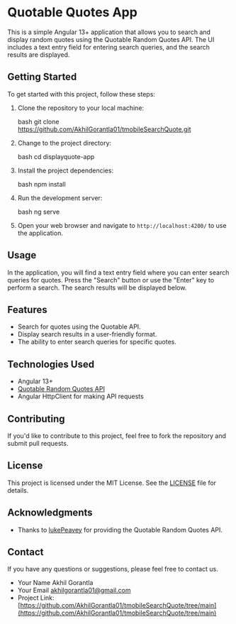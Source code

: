 # Quotable Quotes App

This is a simple Angular 13+ application that allows you to search and display random quotes using the Quotable Random Quotes API. The UI includes a text entry field for entering search queries, and the search results are displayed.

## Getting Started

To get started with this project, follow these steps:

1. Clone the repository to your local machine:

   bash
   git clone https://github.com/AkhilGorantla01/tmobileSearchQuote.git
   

2. Change to the project directory:

   bash
   cd displayquote-app
   

3. Install the project dependencies:

   bash
   npm install
   

4. Run the development server:

   bash
   ng serve
   

5. Open your web browser and navigate to `http://localhost:4200/` to use the application.

## Usage

In the application, you will find a text entry field where you can enter search queries for quotes. Press the "Search" button or use the "Enter" key to perform a search. The search results will be displayed below.

## Features

- Search for quotes using the Quotable API.
- Display search results in a user-friendly format.
- The ability to enter search queries for specific quotes.

## Technologies Used

- Angular 13+
- [Quotable Random Quotes API](https://github.com/lukePeavey/quotable)
- Angular HttpClient for making API requests

## Contributing

If you'd like to contribute to this project, feel free to fork the repository and submit pull requests.

## License

This project is licensed under the MIT License. See the [LICENSE](LICENSE) file for details.

## Acknowledgments

- Thanks to [lukePeavey](https://github.com/lukePeavey) for providing the Quotable Random Quotes API.

## Contact

If you have any questions or suggestions, please feel free to contact us.

- Your Name Akhil Gorantla
- Your Email akhilgorantla01@gmail.com
- Project Link: [https://github.com/AkhilGorantla01/tmobileSearchQuote/tree/main](https://github.com/AkhilGorantla01/tmobileSearchQuote/tree/main)
